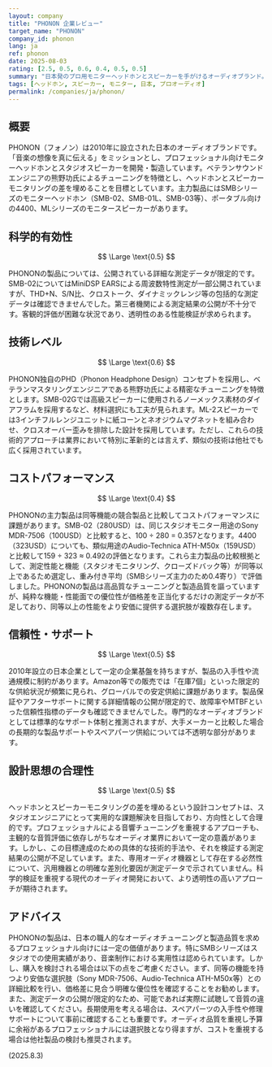 ```yaml
---
layout: company
title: "PHONON 企業レビュー"
target_name: "PHONON"
company_id: phonon
lang: ja
ref: phonon
date: 2025-08-03
rating: [2.5, 0.5, 0.6, 0.4, 0.5, 0.5]
summary: "日本発のプロ用モニターヘッドホンとスピーカーを手がけるオーディオブランド。ベテランエンジニアによるチューニングを特徴とするが、測定データの透明性とコストパフォーマンスに課題がある。"
tags: [ヘッドホン, スピーカー, モニター, 日本, プロオーディオ]
permalink: /companies/ja/phonon/
---
```


## 概要

PHONON（フォノン）は2010年に設立された日本のオーディオブランドです。「音楽の想像を真に伝える」をミッションとし、プロフェッショナル向けモニターヘッドホンとスタジオスピーカーを開発・製造しています。ベテランサウンドエンジニアの熊野功氏によるチューニングを特徴とし、ヘッドホンとスピーカーモニタリングの差を埋めることを目標としています。主力製品にはSMBシリーズのモニターヘッドホン（SMB-02、SMB-01L、SMB-03等）、ポータブル向けの4400、MLシリーズのモニタースピーカーがあります。

## 科学的有効性

$$ \Large \text{0.5} $$

PHONONの製品については、公開されている詳細な測定データが限定的です。SMB-02についてはMiniDSP EARSによる周波数特性測定が一部公開されていますが、THD+N、S/N比、クロストーク、ダイナミックレンジ等の包括的な測定データは確認できませんでした。第三者機関による測定結果の公開が不十分です。客観的評価が困難な状況であり、透明性のある性能検証が求められます。

## 技術レベル

$$ \Large \text{0.6} $$

PHONON独自のPHD（Phonon Headphone Design）コンセプトを採用し、ベテランマスタリングエンジニアである熊野功氏による精密なチューニングを特徴とします。SMB-02Gでは高級スピーカーに使用されるノーメックス素材のダイアフラムを採用するなど、材料選択にも工夫が見られます。ML-2スピーカーでは3インチフルレンジユニットに紙コーンとネオジウムマグネットを組み合わせ、クロスオーバー歪みを排除した設計を採用しています。ただし、これらの技術的アプローチは業界において特別に革新的とは言えず、類似の技術は他社でも広く採用されています。

## コストパフォーマンス

$$ \Large \text{0.4} $$

PHONONの主力製品は同等機能の競合製品と比較してコストパフォーマンスに課題があります。SMB-02（280USD）は、同じスタジオモニター用途のSony MDR-7506（100USD）と比較すると、100 ÷ 280 = 0.357となります。4400（323USD）についても、類似用途のAudio-Technica ATH-M50x（159USD）と比較して159 ÷ 323 ≈ 0.492の評価となります。これら主力製品の比較根拠として、測定性能と機能（スタジオモニタリング、クローズドバック等）が同等以上であるため選定し、重み付き平均（SMBシリーズ主力のため0.4寄り）で評価しました。PHONONの製品は高品質なチューニングと製造品質を謳っていますが、純粋な機能・性能面での優位性が価格差を正当化するだけの測定データが不足しており、同等以上の性能をより安価に提供する選択肢が複数存在します。

## 信頼性・サポート

$$ \Large \text{0.5} $$

2010年設立の日本企業として一定の企業基盤を持ちますが、製品の入手性や流通規模に制約があります。Amazon等での販売では「在庫7個」といった限定的な供給状況が頻繁に見られ、グローバルでの安定供給に課題があります。製品保証やアフターサポートに関する詳細情報の公開が限定的で、故障率やMTBFといった信頼性指標のデータも確認できませんでした。専門的なオーディオブランドとしては標準的なサポート体制と推測されますが、大手メーカーと比較した場合の長期的な製品サポートやスペアパーツ供給については不透明な部分があります。

## 設計思想の合理性

$$ \Large \text{0.5} $$

ヘッドホンとスピーカーモニタリングの差を埋めるという設計コンセプトは、スタジオエンジニアにとって実用的な課題解決を目指しており、方向性として合理的です。プロフェッショナルによる音響チューニングを重視するアプローチも、主観的な音質評価に依存しがちなオーディオ業界において一定の意義があります。しかし、この目標達成のための具体的な技術的手法や、それを検証する測定結果の公開が不足しています。また、専用オーディオ機器として存在する必然性について、汎用機器との明確な差別化要因が測定データで示されていません。科学的検証を重視する現代のオーディオ開発において、より透明性の高いアプローチが期待されます。

## アドバイス

PHONONの製品は、日本の職人的なオーディオチューニングと製造品質を求めるプロフェッショナル向けには一定の価値があります。特にSMBシリーズはスタジオでの使用実績があり、音楽制作における実用性は認められています。しかし、購入を検討される場合は以下の点をご考慮ください。まず、同等の機能を持つより安価な選択肢（Sony MDR-7506、Audio-Technica ATH-M50x等）との詳細比較を行い、価格差に見合う明確な優位性を確認することをお勧めします。また、測定データの公開が限定的なため、可能であれば実際に試聴して音質の違いを確認してください。長期使用を考える場合は、スペアパーツの入手性や修理サポートについて事前に確認することも重要です。オーディオ品質を重視し予算に余裕があるプロフェッショナルには選択肢となり得ますが、コストを重視する場合は他社製品の検討も推奨されます。

(2025.8.3)
